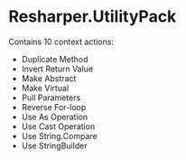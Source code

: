 Resharper.UtilityPack
=====================

Contains 10 context actions: 

* Duplicate Method 
* Invert Return Value
* Make Abstract 
* Make Virtual 
* Pull Parameters 
* Reverse For-loop 
* Use As Operation 
* Use Cast Operation 
* Use String.Compare 
* Use StringBuilder
